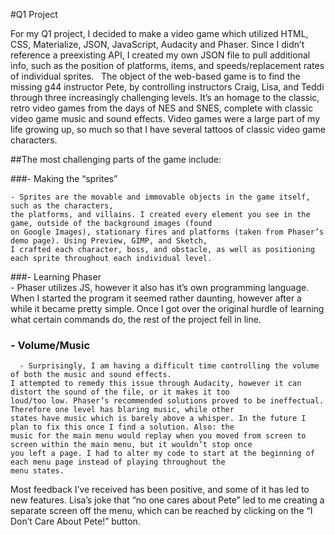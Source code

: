 #Q1 Project

For my Q1 project, I decided to make a video game which utilized HTML, CSS, Materialize, JSON, JavaScript, 
Audacity and Phaser. Since I didn’t reference a preexisting API, I created my own JSON file to pull additional info, 
such as the position of platforms, items, and speeds/replacement rates of individual sprites.   The object of the web-based 
game is to find the missing g44 instructor Pete, by controlling instructors Craig, Lisa, and Teddi through three 
increasingly challenging levels. It’s an homage to the classic, retro video games from the days of NES and SNES, 
complete with classic video game music and sound effects. Video games were a large part of my life growing up, so much 
so that I have several tattoos of classic video game characters. 

##The most challenging parts of the game include:

 ###- Making the “sprites” 	
 
    - Sprites are the movable and immovable objects in the game itself, such as the characters, 
    the platforms, and villains. I created every element you see in the game, outside of the background images (found 
    on Google Images), stationary fires and platforms (taken from Phaser’s demo page). Using Preview, GIMP, and Sketch, 
    I crafted each character, boss, and obstacle, as well as positioning each sprite throughout each individual level. 

 ###- Learning Phaser 	
    - Phaser utilizes JS, however it also has it’s own programming language. When I started the 
    program it seemed rather daunting, however after a while it became pretty simple. Once I got over the original hurdle of 
    learning what certain commands do, the rest of the project fell in line. 

### - Volume/Music
 
	  - Surprisingly, I am having a difficult time controlling the volume of both the music and sound effects. 
    I attempted to remedy this issue through Audacity, however it can distort the sound of the file, or it makes it too 
    loud/too low. Phaser’s recommended solutions proved to be ineffectual. Therefore one level has blaring music, while other 
    states have music which is barely above a whisper. In the future I plan to fix this once I find a solution. Also: the 
    music for the main menu would replay when you moved from screen to screen within the main menu, but it wouldn’t stop once 
    you left a page. I had to alter my code to start at the beginning of each menu page instead of playing throughout the 
    menu states. 

Most feedback I’ve received has been positive, and some of it has led to new features. 
Lisa’s joke that “no one cares about Pete” led to me creating a separate screen off the menu, which can be 
reached by clicking on the “I Don’t Care About Pete!” button. 
